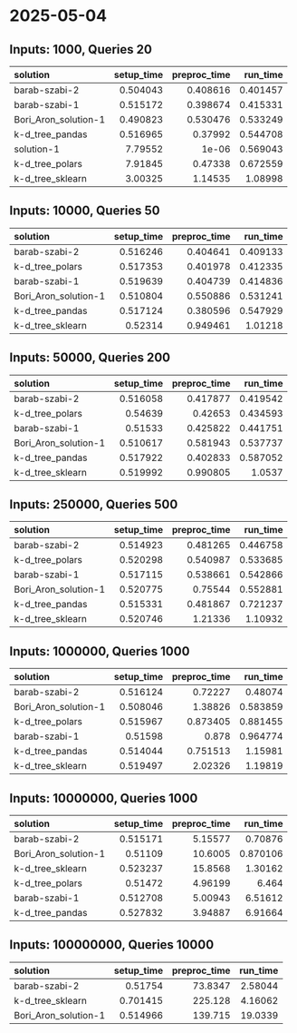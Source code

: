 # 2025-05-04

## Inputs: 1000, Queries 20

| solution             |   setup_time |   preproc_time |   run_time |
|:---------------------|-------------:|---------------:|-----------:|
| barab-szabi-2        |     0.504043 |       0.408616 |   0.401457 |
| barab-szabi-1        |     0.515172 |       0.398674 |   0.415331 |
| Bori_Aron_solution-1 |     0.490823 |       0.530476 |   0.533249 |
| k-d_tree_pandas      |     0.516965 |       0.37992  |   0.544708 |
| solution-1           |     7.79552  |       1e-06    |   0.569043 |
| k-d_tree_polars      |     7.91845  |       0.47338  |   0.672559 |
| k-d_tree_sklearn     |     3.00325  |       1.14535  |   1.08998  |

## Inputs: 10000, Queries 50

| solution             |   setup_time |   preproc_time |   run_time |
|:---------------------|-------------:|---------------:|-----------:|
| barab-szabi-2        |     0.516246 |       0.404641 |   0.409133 |
| k-d_tree_polars      |     0.517353 |       0.401978 |   0.412335 |
| barab-szabi-1        |     0.519639 |       0.404739 |   0.414836 |
| Bori_Aron_solution-1 |     0.510804 |       0.550886 |   0.531241 |
| k-d_tree_pandas      |     0.517124 |       0.380596 |   0.547929 |
| k-d_tree_sklearn     |     0.52314  |       0.949461 |   1.01218  |

## Inputs: 50000, Queries 200

| solution             |   setup_time |   preproc_time |   run_time |
|:---------------------|-------------:|---------------:|-----------:|
| barab-szabi-2        |     0.516058 |       0.417877 |   0.419542 |
| k-d_tree_polars      |     0.54639  |       0.42653  |   0.434593 |
| barab-szabi-1        |     0.51533  |       0.425822 |   0.441751 |
| Bori_Aron_solution-1 |     0.510617 |       0.581943 |   0.537737 |
| k-d_tree_pandas      |     0.517922 |       0.402833 |   0.587052 |
| k-d_tree_sklearn     |     0.519992 |       0.990805 |   1.0537   |

## Inputs: 250000, Queries 500

| solution             |   setup_time |   preproc_time |   run_time |
|:---------------------|-------------:|---------------:|-----------:|
| barab-szabi-2        |     0.514923 |       0.481265 |   0.446758 |
| k-d_tree_polars      |     0.520298 |       0.540987 |   0.533685 |
| barab-szabi-1        |     0.517115 |       0.538661 |   0.542866 |
| Bori_Aron_solution-1 |     0.520775 |       0.75544  |   0.552881 |
| k-d_tree_pandas      |     0.515331 |       0.481867 |   0.721237 |
| k-d_tree_sklearn     |     0.520746 |       1.21336  |   1.10932  |

## Inputs: 1000000, Queries 1000

| solution             |   setup_time |   preproc_time |   run_time |
|:---------------------|-------------:|---------------:|-----------:|
| barab-szabi-2        |     0.516124 |       0.72227  |   0.48074  |
| Bori_Aron_solution-1 |     0.508046 |       1.38826  |   0.583859 |
| k-d_tree_polars      |     0.515967 |       0.873405 |   0.881455 |
| barab-szabi-1        |     0.51598  |       0.878    |   0.964774 |
| k-d_tree_pandas      |     0.514044 |       0.751513 |   1.15981  |
| k-d_tree_sklearn     |     0.519497 |       2.02326  |   1.19819  |

## Inputs: 10000000, Queries 1000

| solution             |   setup_time |   preproc_time |   run_time |
|:---------------------|-------------:|---------------:|-----------:|
| barab-szabi-2        |     0.515171 |        5.15577 |   0.70876  |
| Bori_Aron_solution-1 |     0.51109  |       10.6005  |   0.870106 |
| k-d_tree_sklearn     |     0.523237 |       15.8568  |   1.30162  |
| k-d_tree_polars      |     0.51472  |        4.96199 |   6.464    |
| barab-szabi-1        |     0.512708 |        5.00943 |   6.51612  |
| k-d_tree_pandas      |     0.527832 |        3.94887 |   6.91664  |

## Inputs: 100000000, Queries 10000

| solution             |   setup_time |   preproc_time |   run_time |
|:---------------------|-------------:|---------------:|-----------:|
| barab-szabi-2        |     0.51754  |        73.8347 |    2.58044 |
| k-d_tree_sklearn     |     0.701415 |       225.128  |    4.16062 |
| Bori_Aron_solution-1 |     0.514966 |       139.715  |   19.0339  |